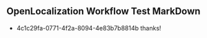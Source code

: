 ## OpenLocalization Workflow Test MarkDown
* 4c1c29fa-0771-4f2a-8094-4e83b7b8814b thanks!

<!--HONumber=Jul16_HO5-->


